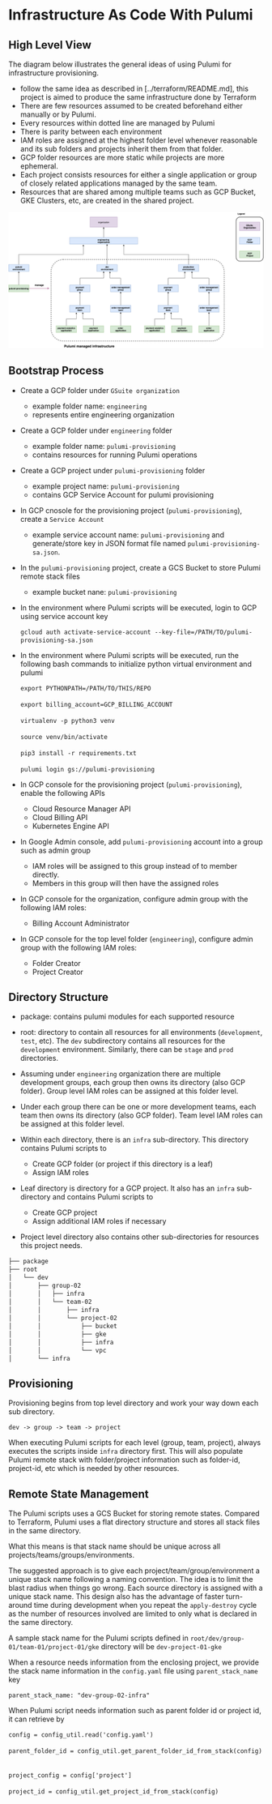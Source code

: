 # Infrastructure As Code With Pulumi

## High Level View

The diagram below illustrates the general ideas of using Pulumi for infrastructure provisioning.

* follow the same idea as described in [../terraform/README.md], this project is aimed to produce the same infrastructure done by Terraform
* There are few resources assumed to be created beforehand either manually or by Pulumi.
* Every resources within dotted line are managed by Pulumi
* There is parity between each environment
* IAM roles are assigned at the highest folder level whenever reasonable and its sub folders and projects inherit them from that folder.
* GCP folder resources are more static while projects are more ephemeral.
* Each project consists resources for either a single application or group of closely related applications managed by the same team.
* Resources that are shared among multiple teams such as GCP Bucket, GKE Clusters, etc, are created in the shared project.

![high-level.png](./docs/high-level.png)



## Bootstrap Process
* Create a GCP folder under `GSuite organization`
    * example folder name: `engineering`
    * represents entire engineering organization

* Create a GCP folder under `engineering` folder
    * example folder name: `pulumi-provisioning`
    * contains resources for running Pulumi operations

* Create a GCP project under `pulumi-provisioning` folder
    * example project name: `pulumi-provisioning`
    * contains GCP Service Account for pulumi provisioning

* In GCP cnosole for the provisioning project (`pulumi-provisioning`), create a `Service Account`
    * example service account name: `pulumi-provisioning` and generate/store key in JSON format file named `pulumi-provisioning-sa.json`.

* In the `pulumi-provisioning` project, create a GCS Bucket to store Pulumi remote stack files
    * example bucket nane: `pulumi-provisioning`

* In the environment where Pulumi scripts will be executed, login to GCP using service account key
    ```
    gcloud auth activate-service-account --key-file=/PATH/TO/pulumi-provisioning-sa.json
    ```

* In the environment where Pulumi scripts will be executed, run the following bash commands to initialize python virtual environment and pulumi
    ```
    export PYTHONPATH=/PATH/TO/THIS/REPO
  
    export billing_account=GCP_BILLING_ACCOUNT
  
    virtualenv -p python3 venv

    source venv/bin/activate

    pip3 install -r requirements.txt

    pulumi login gs://pulumi-provisioning
    ```

* In GCP console for the provisioning project (`pulumi-provisioning`), enable the following APIs
    * Cloud Resource Manager API 
    * Cloud Billing API
    * Kubernetes Engine API 

* In Google Admin console, add `pulumi-provisioning` account into a group such as admin group
    * IAM roles will be assigned to this group instead of to member directly. 
    * Members in this group will then have the assigned roles

* In GCP console for the organization, configure admin group with the following IAM roles:
    * Billing Account Administrator

* In GCP console for the top level folder (`engineering`), configure admin group with the following IAM roles:
    * Folder Creator
    * Project Creator



## Directory Structure
* package: contains pulumi modules for each supported resource

* root: directory to contain all resources for all environments (`development`, `test`, etc). The `dev` subdirectory contains all resources for the `development` environment. Similarly, there can be `stage` and `prod` directories.

* Assuming under `engineering` organization there are multiple development groups, each group then owns its directory (also GCP folder).  Group level IAM roles can be assigned at this folder level.

* Under each group there can be one or more development teams, each team then owns its directory (also GCP folder). Team level IAM roles can be assigned at this folder level. 

* Within each directory, there is an `infra` sub-directory. This directory contains Pulumi scripts to 
    * Create GCP folder (or project if this directory is a leaf)
    * Assign IAM roles

* Leaf directory is directory for a GCP project. It also has an `infra` sub-directory and contains Pulumi scripts to 
    * Create GCP project
    * Assign additional IAM roles if necessary

* Project level directory also contains other sub-directories for resources this project needs.


```
├── package
├── root
│   └── dev
│       ├── group-02
│       │   ├── infra
│       │   └── team-02
│       │       ├── infra
│       │       └── project-02
│       │           ├── bucket
│       │           ├── gke
│       │           ├── infra
│       │           └── vpc
│       └── infra

```


## Provisioning

Provisioning begins from top level directory and work your way down each sub directory. 

```
dev -> group -> team -> project
```

When executing Pulumi scripts for each level (group, team, project), always executes the scripts inside `infra` directory first. This will also populate Pulumi remote stack with folder/project information such as folder-id, project-id, etc which is needed by other resources. 

## Remote State Management

The Pulumi scripts uses a GCS Bucket for storing remote states. Compared to Terraform, Pulumi uses a flat directory structure and stores all stack files in the same directory. 

What this means is that stack name should be unique across all projects/teams/groups/environments.

The suggested approach is to give each project/team/group/environment a unique stack name following a naming convention. The idea is to limit the blast radius when things go wrong. Each source directory is assigned with a unique stack name. This design also has the advantage of faster turn-around time during development when you repeat the `apply-destroy` cycle as the number of resources involved are limited to only what is declared in the same directory.

A sample stack name for the Pulumi scripts defined in `root/dev/group-01/team-01/project-01/gke` directory will be `dev-project-01-gke`


When a resource needs information from the enclosing project, we provide the stack name information in the `config.yaml` file using `parent_stack_name` key

```
parent_stack_name: "dev-group-02-infra"
```

When Pulumi script needs information such as parent folder id or project id, it can retrieve by

```
config = config_util.read('config.yaml')

parent_folder_id = config_util.get_parent_folder_id_from_stack(config)


project_config = config['project']

project_id = config_util.get_project_id_from_stack(config)
```
